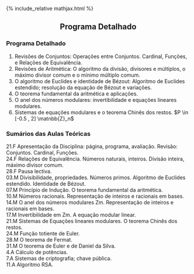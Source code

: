 {% include_relative mathjax.html %}

<h2 align="center"> Programa Detalhado </h2>  


### Programa Detalhado

1. Revisões de Conjuntos: Operações entre Conjuntos. Cardinal, Funções, e Relações de Equivalência.  
2. Revisões de Aritmética: O algoritmo da divisão, divisores e múltiplos, o máximo divisor comum e o mínimo múltiplo comum.
3. O algoritmo de Euclides e identidade de Bézout: Algoritmo de Euclides estendido; resolução da equação de Bézout e variações.
4. O teorema fundamental da aritmética e aplicações.
5. O anel dos números modulares: invertibilidade e equações lineares modulares.
6. Sistemas de equações modulares e o teorema Chinês dos restos. $P \in [-0.5 , 2] \matnbb{Z}_n$

### Sumários das Aulas Teóricas

21.F Apresentação da Disciplina: página, programa, avaliação. Revisão: Conjuntos. Cardinal, Funções.<br>
24.F Relações de Equivalência. Números naturais, inteiros. Divisão inteira, máximo divisor comum.<br>
28.F Pausa lectiva.<br>
03.M Divisibilidade, propriedades. Números primos. Algoritmo de Euclides estendido. Identidade de Bézout.<br>
07.M Princípio de Indução. O teorema fundamental da aritmética.<br>
10.M Números racionais. Representação de inteiros e racionais em bases.<br>
14.M O anel dos números modulares Zm. Representação de inteiros e racionais em bases.<br>
17.M Invertibilidade em Zm. A equação modular linear.<br>
21.M Sistemas de Equações lineares modulares. O teorema Chinês dos restos.<br>
24.M Função totiente de Euler.<br>
28.M O teorema de Fermat.<br>
31.M O teorema de Euler e de Daniel da Silva.<br>
4.A Cálculo de potências.<br>
7.A Sistemas de criptografia; chave pública.<br>
11.A Algoritmo RSA.<br>
